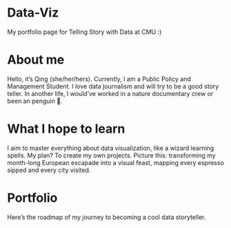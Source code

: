 # Data-Viz
My portfolio page for Telling Story with Data at CMU :)

# About me
Hello, it’s Qing (she/her/hers). Currently, I am a Public Policy and Management Student.
I love data journalism and will try to be a good story teller.
In another life, I would’ve worked in a nature documentary crew or been an penguin 🐧.

# What I hope to learn
I aim to master everything about data visualization, like a wizard learning spells.
My plan? To create my own projects. Picture this: transforming my month-long European escapade into a visual feast, mapping every espresso sipped and every city visited.

# Portfolio
Here’s the roadmap of my journey to becoming a cool data storyteller.
